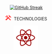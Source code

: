<p align="center">
<a href="https://git.io/streak-stats"><img src="https://streak-stats.demolab.com?user=Snoopyrawr&theme=shadow-red&border_radius=10&date_format=%5BY%20%5DM%20j" alt="GitHub Streak" /></a>
</p>

<p align="center">
<img src="https://github.com/Snoopyrawr/Snoopyrawr/blob/main/tools.png" title="Tools" alt="Tools" width="20" height="20"/>&nbsp; TECHNOLOGIES
</p>

<p align="center">
  <img src="https://github.com/Snoopyrawr/Snoopyrawr/blob/main/react.png" title="Java" alt="Java" width="80" height="80"/>&nbsp;
</p>
